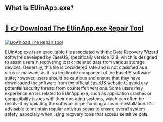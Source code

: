 ## What is EUinApp.exe? 

# <h2><a href="https://exedetect.com/download.php?EUinApp.exe">🔗 👉 Download The EUinApp.exe Repair Tool</a></h2>

[![Download The Repair Tool](https://exedetect.com/download-button.jpg)](https://exedetect.com/download.php?EUinApp.exe)

EUinApp.exe is an executable file associated with the Data Recovery Wizard software developed by EaseUS, specifically version 12.9, which is designed to assist users in recovering lost or deleted data from various storage devices. Generally, this file is considered safe and is not classified as a virus or malware, as it is a legitimate component of the EaseUS software suite; however, users should be cautious and ensure that they have downloaded the software from the official EaseUS website to avoid any potential security threats from counterfeit versions. Some users may experience errors related to EUinApp.exe, such as application crashes or compatibility issues with their operating systems, which can often be resolved by updating the software or performing a clean reinstallation. It's advisable to maintain regular antivirus scans to ensure overall system safety, especially when using recovery tools that access sensitive data.
